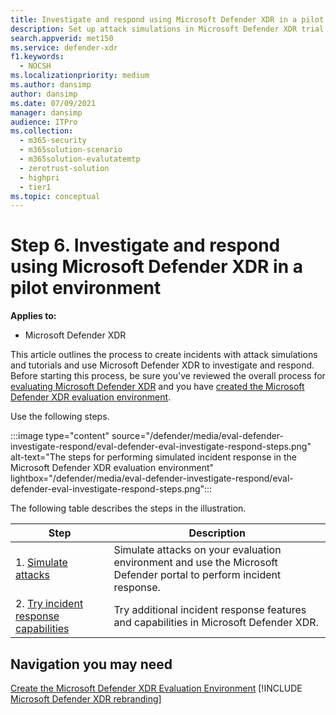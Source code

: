 ```yaml
---
title: Investigate and respond using Microsoft Defender XDR in a pilot environment
description: Set up attack simulations in Microsoft Defender XDR trial lab or pilot environment to try out the security solution designed to teach users to protect devices, identity, data, and applications.
search.appverid: met150
ms.service: defender-xdr
f1.keywords: 
  - NOCSH
ms.localizationpriority: medium
ms.author: dansimp
author: dansimp
ms.date: 07/09/2021
manager: dansimp
audience: ITPro
ms.collection: 
  - m365-security
  - m365solution-scenario
  - m365solution-evalutatemtp
  - zerotrust-solution
  - highpri
  - tier1
ms.topic: conceptual
---
```


# Step 6. Investigate and respond using Microsoft Defender XDR in a pilot environment

**Applies to:**
- Microsoft Defender XDR

This article outlines the process to create incidents with attack simulations and tutorials and use Microsoft Defender XDR to investigate and respond. Before starting this process, be sure you've reviewed the overall process for [evaluating Microsoft Defender XDR](eval-overview.md) and you have [created the Microsoft Defender XDR evaluation environment](eval-create-eval-environment.md).

Use the following steps.

:::image type="content" source="/defender/media/eval-defender-investigate-respond/eval-defender-eval-investigate-respond-steps.png" alt-text="The steps for performing simulated incident response in the Microsoft Defender XDR evaluation environment" lightbox="/defender/media/eval-defender-investigate-respond/eval-defender-eval-investigate-respond-steps.png":::

The following table describes the steps in the illustration.

|Step|Description|
|---------|---------|
|1. [Simulate attacks](eval-defender-investigate-respond-simulate-attack.md)|Simulate attacks on your evaluation environment and use the Microsoft Defender portal to perform incident response.|
|2. [Try incident response capabilities](eval-defender-investigate-respond-additional.md)|Try additional incident response features and capabilities in Microsoft Defender XDR.|

## Navigation you may need

[Create the Microsoft Defender XDR Evaluation Environment](eval-create-eval-environment.md)
[!INCLUDE [Microsoft Defender XDR rebranding](../includes/defender-m3d-techcommunity.md)]
